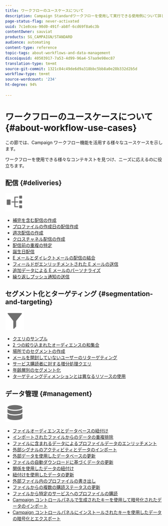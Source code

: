 ```yaml
---
title: ワークフローのユースケースについて
description: Campaign Standardワークフローを使用して実行できる使用例について詳しく説明します。
page-status-flag: never-activated
uuid: 7c1e8cea-90d0-491f-ab8f-6cd69f8a6c3b
contentOwner: sauviat
products: SG_CAMPAIGN/STANDARD
audience: automating
content-type: reference
topic-tags: about-workflows-and-data-management
discoiquuid: 40503917-7a53-4d99-96a4-57aa9e98ec87
translation-type: tm+mt
source-git-commit: 1321c84c49de6d9a318bbc5bb8a0e28b332d2b5d
workflow-type: tm+mt
source-wordcount: '234'
ht-degree: 94%

---
```



# ワークフローのユースケースについて {#about-workflow-use-cases}

この節では、Campaign ワークフロー機能を活用する様々なユースケースを示します。

ワークフローを使用できる様々なコンテキストを見つけ、ニーズに応えるのに役立ちます。

## 配信 {#deliveries}

<img src="assets/do-not-localize/icon_workflows.svg" width="60px">

* [補完を含む配信の作成](../../automating/using/workflow-created-query-with-complement.md)
* [プロファイルの作成日の配信作成](../../automating/using/workflow-creation-date-query.md)
* [週次配信の作成](../../automating/using/workflow-weekly-offer.md)
* [クロスチャネル配信の作成](../../automating/using/workflow-cross-channel-delivery.md)
* [配信前の重複の特定](../../automating/using/identifying-duplicated-before-delivery.md)
* [誕生日配信](../../automating/using/birthday-delivery.md)
* [E メールとダイレクトメールの配信の結合](../../automating/using/coupling-email-direct-mail.md)
* [フィールドがエンリッチメントされた E メールの送信](../../automating/using/sending-email-enriched-fields.md)
* [追加データによる E メールのパーソナライズ](../../automating/using/personalizing-email-with-additional-data.md)
* [繰り返しプッシュ通知の送信](../../automating/using/recurring-push-notifications.md)

## セグメント化とターゲティング {#segmentation-and-targeting}

<img src="assets/do-not-localize/icon_filter.svg" width="60px">

* [クエリのサンプル](../../automating/using/query-samples.md)
* [2 つの絞り込まれたオーディエンスの和集合](../../automating/using/union-on-two-refined-audiences.md)
* [場所でのセグメントの作成](../../automating/using/workflow-segmentation-location.md)
* [メールを開封していないユーザーのリターゲティング](../../automating/using/workflow-cross-channel-retargeting.md)
* [サービス購読者に対する増分処理クエリ](../../automating/using/incremental-query-on-subscribers.md)
* [年齢層別のセグメント化](../../automating/using/segmentation-age-groups.md)
* [ターゲティングディメンションとは異なるリソースの使用](../../automating/using/using-resources-different-from-targeting-dimensions.md)

## データ管理 {#management}

<img src="assets/do-not-localize/icon_manage.svg" width="60px">

* [ファイルオーディエンスとデータベースの紐付け](../../automating/using/reconcile-file-audience-with-database.md)
* [インポートされたファイルからのデータの重複排除](../../automating/using/deduplicating-data-imported-file.md)
* [ファイルに含まれるデータによるプロファイルデータのエンリッチメント](../../automating/using/enriching-profile-data-file.md)
* [外部シグナルのアクティビティとデータのインポート](../../automating/using/external-signal-data-import.md)
* [外部データを使用したデータベースの更新](../../automating/using/update-database-file.md)
* [ファイルの自動ダウンロードに基づくデータの更新](../../automating/using/update-data-automatic-download.md)
* [関係を使用したデータの紐付け](../../automating/using/reconciliation-using-relations.md)
* [紐付けを使用したデータの更新](../../automating/using/data-update-reconciliation.md)
* [外部ファイル内のプロファイルの書き出し](../../automating/using/exporting-profiles-in-file.md)
* [ファイルからの複数の購読ステータスの更新](../../automating/using/updating-subscriptions-from-file.md)
* [ファイルから特定のサービスへのプロファイルの購読](../../automating/using/subscribing-profiles-from-file.md)
* [Campaign コントロールパネルで生成されたキーを使用して暗号化されたデータのインポート](../../automating/using/managing-encrypted-data.md#use-case-gpg-decrypt)
* [Campaign コントロールパネルにインストールされたキーを使用したデータの暗号化とエクスポート](../../automating/using/managing-encrypted-data.md#use-case-gpg-encrypt)
